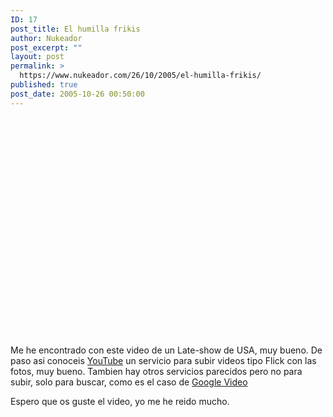 ```yaml
---
ID: 17
post_title: El humilla frikis
author: Nukeador
post_excerpt: ""
layout: post
permalink: >
  https://www.nukeador.com/26/10/2005/el-humilla-frikis/
published: true
post_date: 2005-10-26 00:50:00
---
```

<object height="350" width="425"><param name="movie" value="http://www.youtube.com/v/v1SWXsTTfQY"><embed src="http://www.youtube.com/v/v1SWXsTTfQY" type="application/x-shockwave-flash" height="350" width="425"></object>

<p>
Me he encontrado con este video de un Late-show de USA, muy bueno. De paso asi conoceis <a href="http://www.youtube.com">YouTube</A> un servicio para subir videos tipo Flick con las fotos, muy bueno. Tambien hay otros servicios parecidos pero no para subir, solo para buscar, como es el caso de <a href="http://video.google.com/">Google Video</a></p>
<p>Espero que os guste el video, yo me he reido mucho.</p>